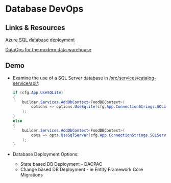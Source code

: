 # Database DevOps

## Links & Resources

[Azure SQL database deployment](https://learn.microsoft.com/en-us/azure/devops/pipelines/targets/azure-sqldb?view=azure-devops&tabs=yaml)

[DataOps for the modern data warehouse](https://docs.microsoft.com/en-us/azure/architecture/example-scenario/data-warehouse/dataops-mdw)

## Demo

- Examine the use of a SQL Server database in [/src/services/catalog-service/api/](/src/services/catalog-service/api/Program.cs):

    ```csharp
    if (cfg.App.UseSQLite)
    {
        builder.Services.AddDbContext<FoodDBContext>(
            options => options.UseSqlite(cfg.App.ConnectionStrings.SQLiteDBConnection)
        );
    }
    else
    {
        builder.Services.AddDbContext<FoodDBContext>(
            opts => opts.UseSqlServer(cfg.App.ConnectionStrings.SQLServerConnection)
        );
    }
    ```

- Database Deployment Options:

    - State based DB Deployment - DACPAC
    - Change based DB Deployment - ie Entity Framework Core Migrations
